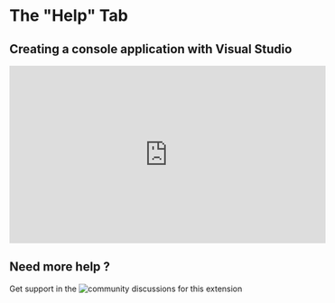 
# The "Help" Tab

## Creating a console application with Visual Studio
<iframe width="560" height="315" src="https://youtu.be/8bOoiftm5wM?t=89" frameborder="0" allowfullscreen> </iframe>

## Need more help ?

Get support in the ![community discussions](https://github.com/Xlient/tq-CSharp/discussions/categories/mission-help) for this extension
